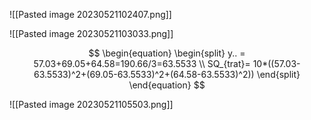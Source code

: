 ![[Pasted image 20230521102407.png]]

![[Pasted image 20230521103033.png]]


$$
\begin{equation}
\begin{split}
y.. = 57.03+69.05+64.58=190.66/3=63.5533
\\
SQ_{trat}= 10*((57.03-63.5533)^2+(69.05-63.5533)^2+(64.58-63.5533)^2))
\end{split}
\end{equation}
$$

![[Pasted image 20230521105503.png]]